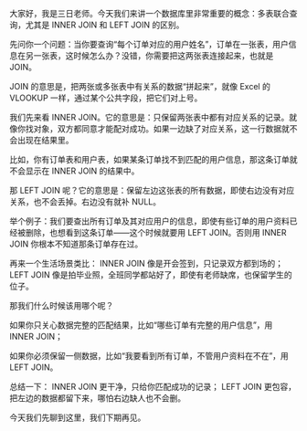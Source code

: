 大家好，我是三日老师。今天我们来讲一个数据库里非常重要的概念：多表联合查询，尤其是 INNER JOIN 和 LEFT JOIN 的区别。

先问你一个问题：当你要查询“每个订单对应的用户姓名”，订单在一张表，用户信息在另一张表，这时候怎么办？没错，你需要把这两张表连接起来，也就是 JOIN。

JOIN 的意思是，把两张或多张表中有关系的数据“拼起来”，就像 Excel 的 VLOOKUP 一样，通过某个公共字段，把它们对上号。

我们先来看 INNER JOIN。它的意思是：只保留两张表中都有对应关系的记录。就像你找对象，双方都同意才能配对成功。如果一边缺了对应关系，这一行数据就不会出现在结果里。

比如，你有订单表和用户表，如果某条订单找不到匹配的用户信息，那这条订单就不会显示在 INNER JOIN 的结果中。

那 LEFT JOIN 呢？它的意思是：保留左边这张表的所有数据，即使右边没有对应关系，也不会丢掉。右边没有就补 NULL。

举个例子：我们要查出所有订单及其对应用户的信息，即使有些订单的用户资料已经被删除，也想看到这条订单——这个时候就要用 LEFT JOIN。否则用 INNER JOIN 你根本不知道那条订单存在过。

再来一个生活场景类比：
INNER JOIN 像是开会签到，只记录双方都到场的；
LEFT JOIN 像是拍毕业照，全班同学都站好了，即使有老师缺席，也保留学生的位子。

那我们什么时候该用哪个呢？

如果你只关心数据完整的匹配结果，比如“哪些订单有完整的用户信息”，用 INNER JOIN；

如果你必须保留一侧数据，比如“我要看到所有订单，不管用户资料在不在”，用 LEFT JOIN。

总结一下：
INNER JOIN 更干净，只给你匹配成功的记录；
LEFT JOIN 更包容，把左边的数据都留下来，哪怕右边缺人也不会删。

今天我们先聊到这里，我们下期再见。